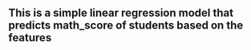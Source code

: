 ## This is a simple linear regression model that predicts math_score of students based on the features
